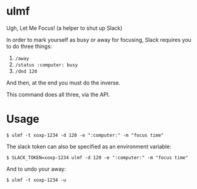 # ulmf

Ugh, Let Me Focus! (a helper to shut up Slack)

In order to mark yourself as busy or away for focusing, Slack requires you to do three things:

1. `/away`
2. `/status :computer: busy`
3. `/dnd 120`

And then, at the end you must do the inverse.

This command does all three, via the API.

# Usage

```
$ ulmf -t xoxp-1234 -d 120 -e ":computer:" -m "focus time"
```

The slack token can also be specified as an environment variable:

```
$ SLACK_TOKEN=xoxp-1234 ulmf -d 120 -e ":computer:" -m "focus time"
```

And to undo your away:

```
$ ulmf -t xoxp-1234 -u
```
